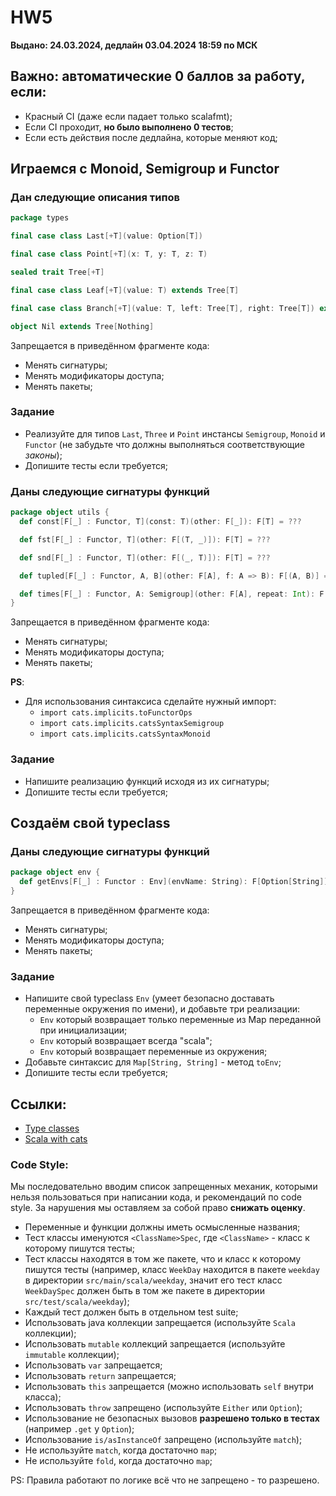 # HW5

**Выдано: 24.03.2024, дедлайн 03.04.2024 18:59 по МСК**

## Важно: автоматические 0 баллов за работу, если:

* Красный CI (даже если падает только scalafmt);
* Если CI проходит, **но было выполнено 0 тестов**;
* Если есть действия после дедлайна, которые меняют код;

## Играемся с Monoid, Semigroup и Functor

### Дан следующие описания типов

```scala
package types

final case class Last[+T](value: Option[T])

final case class Point[+T](x: T, y: T, z: T)

sealed trait Tree[+T]

final case class Leaf[+T](value: T) extends Tree[T]

final case class Branch[+T](value: T, left: Tree[T], right: Tree[T]) extends Tree[T]

object Nil extends Tree[Nothing]
```

Запрещается в приведённом фрагменте кода:

* Менять сигнатуры;
* Менять модификаторы доступа;
* Менять пакеты;

### Задание

* Реализуйте для типов `Last`, `Three` и `Point` инстансы `Semigroup`, `Monoid` и `Functor` (не забудьте что должны
  выполняться соответствующие _законы_);
* Допишите тесты если требуется;

### Даны следующие сигнатуры функций

```scala
package object utils {
  def const[F[_] : Functor, T](const: T)(other: F[_]): F[T] = ???

  def fst[F[_] : Functor, T](other: F[(T, _)]): F[T] = ???

  def snd[F[_] : Functor, T](other: F[(_, T)]): F[T] = ???

  def tupled[F[_] : Functor, A, B](other: F[A], f: A => B): F[(A, B)] = ???

  def times[F[_] : Functor, A: Semigroup](other: F[A], repeat: Int): F[A] = ???
}
```

Запрещается в приведённом фрагменте кода:

* Менять сигнатуры;
* Менять модификаторы доступа;
* Менять пакеты;

**PS**:

* Для использования синтаксиса сделайте нужный импорт:
    * `import cats.implicits.toFunctorOps`
    * `import cats.implicits.catsSyntaxSemigroup`
    * `import cats.implicits.catsSyntaxMonoid`

### Задание

* Напишите реализацию функций исходя из их сигнатуры;
* Допишите тесты если требуется;

## Создаём свой typeclass

### Даны следующие сигнатуры функций

```scala
package object env {
  def getEnvs[F[_] : Functor : Env](envName: String): F[Option[String]] = ???
}
```

Запрещается в приведённом фрагменте кода:

* Менять сигнатуры;
* Менять модификаторы доступа;
* Менять пакеты;

### Задание

* Напишите свой typeclass `Env` (умеет безопасно доставать переменные окружения по имени), и добавьте три реализации:
    * `Env` который возвращает только переменные из Map переданной при инициализации;
    * `Env` который возвращает всегда "scala";
    * `Env` который возвращает переменные из окружения;
* Добавьте синтаксис для `Map[String, String]` - метод `toEnv`;
* Допишите тесты если требуется;

## Ссылки:

* [Type classes](https://docs.scala-lang.org/scala3/book/ca-type-classes.html)
* [Scala with cats](https://www.scalawithcats.com/dist/scala-with-cats.html)

### Code Style:

Мы последовательно вводим список запрещенных механик, которыми нельзя пользоваться при написании кода, и рекомендаций по
code style. За нарушения мы оставляем за собой право **снижать оценку**.

* Переменные и функции должны иметь осмысленные названия;
* Тест классы именуются `<ClassName>Spec`, где `<ClassName>` - класс к которому пишутся тесты;
* Тест классы находятся в том же пакете, что и класс к которому пишутся тесты (например, класс `WeekDay` находится в
  пакете `weekday` в директории `src/main/scala/weekday`, значит его тест класс `WeekDaySpec` должен быть в том же
  пакете в директории `src/test/scala/weekday`);
* Каждый тест должен быть в отдельном test suite;
* Использовать java коллекции запрещается (используйте `Scala` коллекции);
* Использовать `mutable` коллекций запрещается (используйте `immutable` коллекции);
* Использовать `var` запрещается;
* Использовать `return` запрещается;
* Использовать `this` запрещается (можно использовать `self` внутри класса);
* Использовать `throw` запрещено (используйте `Either` или `Option`);
* Использование не безопасных вызовов **разрешено только в тестах** (например `.get` у `Option`);
* Использование `is/asInstanceOf` запрещено (используйте `match`);
* Не используйте `match`, когда достаточно `map`;
* Не используйте `fold`, когда достаточно `map`;

PS: Правила работают по логике всё что не запрещено - то разрешено.
